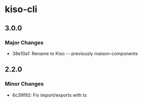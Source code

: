 # kiso-cli

## 3.0.0

### Major Changes

- 38e10a1: Rename to Kiso -- previously maison-components

## 2.2.0

### Minor Changes

- 6c39f92: Fix import/exports with ts
